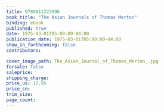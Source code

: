 ```yaml
---
title: 9780811223096
book_title: "The Asian Journals of Thomas Merton"
binding: ebook
published: true
date: 1975-03-01T05:00:00-04:00
publication_date: 1975-03-01T05:00:00-04:00
show_in_forthcoming: false
contributors:

cover_image_path: The_Asian_Journal_of_Thomas_Merton_.jpg
forsale: false
saleprice:
shipping_charge:
price_us: 17.95
price_cn:
trim_size:
page_count:
---
```


